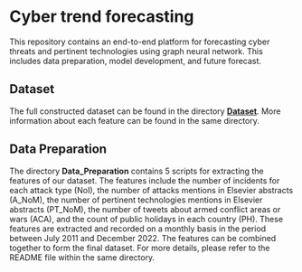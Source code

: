 # Cyber trend forecasting
This repository contains an end-to-end platform for forecasting cyber threats and pertinent technologies using graph neural network. This includes data preparation, model development, and future forecast.

## Dataset
The full constructed dataset can be found in the directory [**Dataset**](https://github.com/zaidalmahmoud/Cyber-trend-forecasting/tree/main/Dataset). More information about each feature can be found in the same directory.

## Data Preparation
The directory **Data_Preparation** contains 5 scripts for extracting the features of our dataset. The features include the number of incidents for each attack type (NoI), the number of attacks mentions in Elsevier abstracts (A_NoM), the number of pertinent technologies mentions in Elsevier abstracts (PT_NoM), the number of tweets about armed conflict areas or wars (ACA), and the count of public holidays in each country (PH). These features are extracted and recorded on a monthly basis in the period between July 2011 and December 2022. The features can be combined together to form the final dataset. For more details, please refer to the README file within the same directory.

